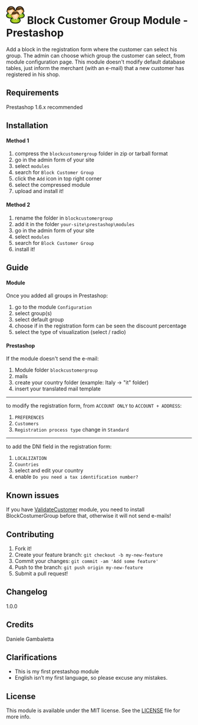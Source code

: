 # ![alt text](logo.png) Block Customer Group Module - Prestashop
Add a block in the registration form where the customer can select his group.
The admin can choose which group the customer can select, from module configuration page. This module doesn't modify default database tables, just inform the merchant (with an e-mail) that a new customer has registered in his shop.

## Requirements
Prestashop 1.6.x recommended

## Installation

#### Method 1
1. compress the `blockcustomergroup` folder in zip or tarball format
2. go in the admin form of your site
3. select `modules`
4. search for `Block Customer Group`
5. click the `Add` icon in top right corner
6. select the compressed module
7. upload and install it!

#### Method 2
1. rename the folder in `blockcustomergroup`
2. add it in the folder `your-site\prestashop\modules`
3. go in the admin form of your site
4. select `modules`
5. search for `Block Customer Group`
6. install it!

## Guide
#### Module
Once you added all groups in Prestashop: 
 1. go to the module `Configuration`
 2. select group(s)
 3. select default group
 4. choose if in the registration form can be seen the discount percentage
 5. select the type of visualization (select / radio)

#### Prestashop

If the module doesn't send the e-mail:
 1. Module folder `blockcustomergroup`
 2. mails
 3. create your country folder (example: Italy -> "it" folder)
 4. insert your translated mail template 

---
to modify the registration form, from `ACCOUNT ONLY` to `ACCOUNT + ADDRESS`:
 1. `PREFERENCES`
 2. `Customers`
 3. `Registration process type` change in `Standard`
 
---

to add the DNI field in the registration form:
 1. `LOCALIZATION`  
 2. `Countries`
 3. select and edit your country
 4. enable `Do you need a tax identification number?`

## Known issues
If you have [ValidateCustomer](https://www.prestashop.com/forums/topic/219050-free-module-validate-customer) module, you need to install BlockCostumerGroup before that, otherwise it will not send e-mails!

## Contributing
1. Fork it!
2. Create your feature branch: `git checkout -b my-new-feature`
3. Commit your changes: `git commit -am 'Add some feature'`
4. Push to the branch: `git push origin my-new-feature`
5. Submit a pull request!

## Changelog
1.0.0

## Credits
Daniele Gambaletta

## Clarifications
- This is my first prestashop module
- English isn’t my first language, so please excuse any mistakes.

## License
This module is available under the MIT license. See the [LICENSE](LICENSE.md) file for more info.
